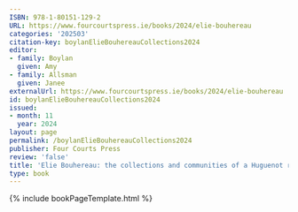 ```yaml
---
ISBN: 978-1-80151-129-2
URL: https://www.fourcourtspress.ie/books/2024/elie-bouhereau
categories: '202503'
citation-key: boylanElieBouhereauCollections2024
editor:
- family: Boylan
  given: Amy
- family: Allsman
  given: Janee
externalUrl: https://www.fourcourtspress.ie/books/2024/elie-bouhereau
id: boylanElieBouhereauCollections2024
issued:
- month: 11
  year: 2024
layout: page
permalink: /boylanElieBouhereauCollections2024
publisher: Four Courts Press
review: 'false'
title: 'Elie Bouhereau: the collections and communities of a Huguenot refugee'
type: book
---
```

{% include bookPageTemplate.html %}